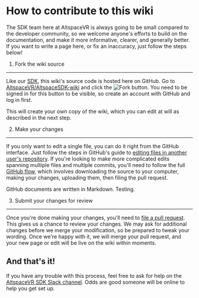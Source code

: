 How to contribute to this wiki
===============================

The SDK team here at AltspaceVR is always going to be small compared to the developer
community, so we welcome anyone's efforts to build on the documentation, and make
it more informative, clearer, and generally better. If you want to write a page here,
or fix an inaccuracy, just follow the steps below!

1. Fork the wiki source
------------------------

Like our [SDK](/AltspaceVR/AltspaceSDK), this wiki's source code is hosted here
on GitHub. Go to [AltspaceVR/AltspaceSDK-wiki](https://github.com/AltspaceVR/AltspaceSDK-wiki) and click the ![Fork](images/fork.jpg) button. You need to be signed in for this
button to be visible, so create an account with GitHub and log in first.

This will create your own copy of the wiki, which you can edit at will as described
in the next step.

2. Make your changes
---------------------

If you only want to edit a single file, you can do it right from the GitHub interface.
Just follow the steps in GitHub's guide to [editing files in another user's repository](https://help.github.com/articles/editing-files-in-another-user-s-repository/).
If you're looking to make more complicated edits spanning multiple files and multiple
commits, you'll need to follow the full [GitHub flow](https://help.github.com/articles/github-flow/), which involves downloading
the source to your computer, making your changes, uploading them, then filing the
pull request.

GitHub documents are written in Markdown. Testing.

3. Submit your changes for review
---------------------------------------

Once you're done making your changes, you'll need to [file a pull request](https://help.github.com/articles/about-pull-requests/). This gives us a
chance to review your changes. We may ask for additional changes before we merge
your modification, so be prepared to tweak your wording. Once we're happy with it,
we will merge your pull request, and your new page or edit will be live on the wiki
within moments.

And that's it!
---------------

If you have any trouble with this process, feel free to ask for help on the
[AltspaceVR SDK Slack channel](https://altspacevr-slackin.herokuapp.com/). Odds
are good someone will be online to help you get set up.
